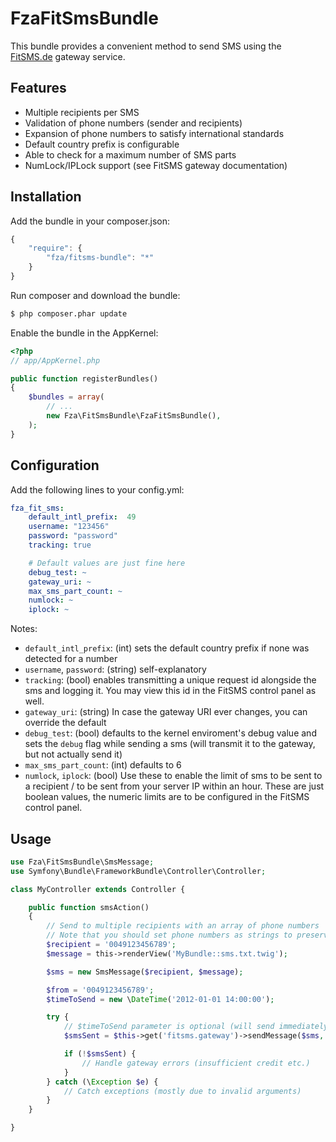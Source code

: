 # FzaFitSmsBundle

This bundle provides a convenient method to send SMS using the [FitSMS.de](http://fitsms.de) gateway service.

## Features

- Multiple recipients per SMS
- Validation of phone numbers (sender and recipients)
- Expansion of phone numbers to satisfy international standards
- Default country prefix is configurable
- Able to check for a maximum number of SMS parts
- NumLock/IPLock support (see FitSMS gateway documentation)

## Installation

Add the bundle in your composer.json:

```js
{
    "require": {
        "fza/fitsms-bundle": "*"
    }
}
```

Run composer and download the bundle:

``` bash
$ php composer.phar update
```

Enable the bundle in the AppKernel:

``` php
<?php
// app/AppKernel.php

public function registerBundles()
{
    $bundles = array(
        // ...
        new Fza\FitSmsBundle\FzaFitSmsBundle(),
    );
}
```

## Configuration

Add the following lines to your config.yml:

``` yaml
fza_fit_sms:
    default_intl_prefix:  49
    username: "123456"
    password: "password"
    tracking: true

    # Default values are just fine here
    debug_test: ~
    gateway_uri: ~
    max_sms_part_count: ~
    numlock: ~
    iplock: ~
```

Notes:

- `default_intl_prefix`: (int) sets the default country prefix if none was detected for a number
- `username`, `password`: (string) self-explanatory
- `tracking`: (bool) enables transmitting a unique request id alongside the sms and logging it. You may view this id in the FitSMS control panel as well.
- `gateway_uri`: (string) In case the gateway URI ever changes, you can override the default
- `debug_test`: (bool) defaults to the kernel enviroment's debug value and sets the `debug` flag while sending a sms (will transmit it to the gateway, but not actually send it)
- `max_sms_part_count`: (int) defaults to 6
- `numlock`, `iplock`: (bool) Use these to enable the limit of sms to be sent to a recipient / to be sent from your server IP within an hour. These are just boolean values, the numeric limits are to be configured in the FitSMS control panel.

## Usage

``` php
use Fza\FitSmsBundle\SmsMessage;
use Symfony\Bundle\FrameworkBundle\Controller\Controller;

class MyController extends Controller {

    public function smsAction()
    {
        // Send to multiple recipients with an array of phone numbers
        // Note that you should set phone numbers as strings to preserve leading zeros
        $recipient = '0049123456789';
        $message = this->renderView('MyBundle::sms.txt.twig');

        $sms = new SmsMessage($recipient, $message);

        $from = '0049123456789';
        $timeToSend = new \DateTime('2012-01-01 14:00:00');

        try {
            // $timeToSend parameter is optional (will send immediately)
            $smsSent = $this->get('fitsms.gateway')->sendMessage($sms, $from, $timeToSend);

            if (!$smsSent) {
                // Handle gateway errors (insufficient credit etc.)
            }
        } catch (\Exception $e) {
            // Catch exceptions (mostly due to invalid arguments)
        }
    }

}
```

